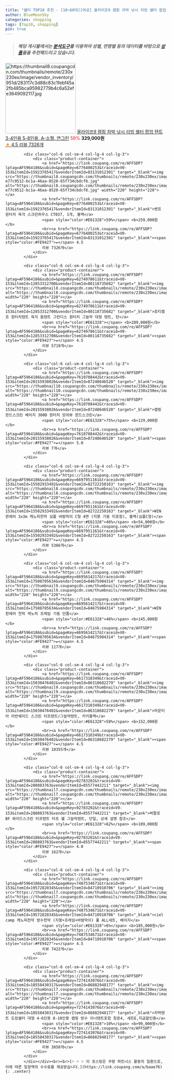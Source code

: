 ```yaml
---
title: "쉘터 TOP10 추천 - [10~60대][여성] 올라이프9 캠핑 차박 낚시 리빙 쉘터 팝업 텐트 3-4인용 5-8인용, A-소형, 연그린"
author: BlueMoonSky
categories: shopping
tags: [Top10, shopping]
pin: true
---
```


> ##### 해당 게시물에서는 [**분석도구**](https://itemscout.io/)를 이용하여 **성별**, **연령별** 등의 데이터를 바탕으로 [**상품**](https://link.coupang.com/a/baae76)들을 추천해드리고 있습니다.
<div class="container"><div class="row">
            <div class="col-6 col-sm-4 col-lg-4 col-lg-3">
                <div class="product-container">
                    <a href="https://link.coupang.com/re/AFFSDP?lptag=AF5964186&subid=&pageKey=7298091861&traceid=V0-153&itemId=18668600392&vendorItemId=85803009004" target="_blank"><img src="https://thumbnail8.coupangcdn.com/thumbnails/remote/230x230ex/image/vendor_inventory/951d/283117c3d88c83c1febf45a2fb485bca95982779b4c6a52efe3649092117.jpg" alt="https://thumbnail8.coupangcdn.com/thumbnails/remote/230x230ex/image/vendor_inventory/951d/283117c3d88c83c1febf45a2fb485bca95982779b4c6a52efe3649092117.jpg" width="220" height="220"></a>
                    <a href="https://link.coupang.com/re/AFFSDP?lptag=AF5964186&subid=&pageKey=7298091861&traceid=V0-153&itemId=18668600392&vendorItemId=85803009004" target="_blank">올라이프9 캠핑 차박 낚시 리빙 쉘터 팝업 텐트 3-4인용 5-8인용, A-소형, 연그린</a>
                    <span style="color:#E61328">59%</span> <b>329,000원</b>
                    <br><a href="https://link.coupang.com/re/AFFSDP?lptag=AF5964186&subid=&pageKey=7298091861&traceid=V0-153&itemId=18668600392&vendorItemId=85803009004" target="_blank"><span style="color:#FE9427">★</span> 4.5
                    리뷰 7326개</a>
                </div>
            </div>
            
            <div class="col-6 col-sm-4 col-lg-4 col-lg-3">
                <div class="product-container">
                    <a href="https://link.coupang.com/re/AFFSDP?lptag=AF5964186&subid=&pageKey=6776400253&traceid=V0-153&itemId=15923765417&vendorItemId=83131012301" target="_blank"><img src="https://thumbnail8.coupangcdn.com/thumbnails/remote/230x230ex/image/retail/images/318327120798314-e77c9512-bc1a-46aa-8520-65f734cbdcf8.jpg" alt="https://thumbnail8.coupangcdn.com/thumbnails/remote/230x230ex/image/retail/images/318327120798314-e77c9512-bc1a-46aa-8520-65f734cbdcf8.jpg" width="220" height="220"></a>
                    <a href="https://link.coupang.com/re/AFFSDP?lptag=AF5964186&subid=&pageKey=6776400253&traceid=V0-153&itemId=15923765417&vendorItemId=83131012301" target="_blank">밴프 원터치 육각 스크린하우스 CT037, 1개, 블랙</a>
                    <span style="color:#E61328">59%</span> <b>259,000원</b>
                    <br><a href="https://link.coupang.com/re/AFFSDP?lptag=AF5964186&subid=&pageKey=6776400253&traceid=V0-153&itemId=15923765417&vendorItemId=83131012301" target="_blank"><span style="color:#FE9427">★</span> 4.5
                    리뷰 7326개</a>
                </div>
            </div>
            
            <div class="col-6 col-sm-4 col-lg-4 col-lg-3">
                <div class="product-container">
                    <a href="https://link.coupang.com/re/AFFSDP?lptag=AF5964186&subid=&pageKey=6274978611&traceid=V0-153&itemId=12853312700&vendorItemId=80118735682" target="_blank"><img src="https://thumbnail8.coupangcdn.com/thumbnails/remote/230x230ex/image/vendor_inventory/b862/2d0f915cbcec02ad73503cd94e76a89e6ad7eb55214c000d387ddfddcabb.jpg" alt="https://thumbnail8.coupangcdn.com/thumbnails/remote/230x230ex/image/vendor_inventory/b862/2d0f915cbcec02ad73503cd94e76a89e6ad7eb55214c000d387ddfddcabb.jpg" width="220" height="220"></a>
                    <a href="https://link.coupang.com/re/AFFSDP?lptag=AF5964186&subid=&pageKey=6274978611&traceid=V0-153&itemId=12853312700&vendorItemId=80118735682" target="_blank">로티캠프 원터치텐트 육각 돔텐트 그란디스 원터치 그늘막 대형 텐트, 탄</a>
                    <span style="color:#E61328"></span> <b>289,000원</b>
                    <br><a href="https://link.coupang.com/re/AFFSDP?lptag=AF5964186&subid=&pageKey=6274978611&traceid=V0-153&itemId=12853312700&vendorItemId=80118735682" target="_blank"><span style="color:#FE9427">★</span> 4.5
                    리뷰 5719개</a>
                </div>
            </div>
            
            <div class="col-6 col-sm-4 col-lg-4 col-lg-3">
                <div class="product-container">
                    <a href="https://link.coupang.com/re/AFFSDP?lptag=AF5964186&subid=&pageKey=7610708442&traceid=V0-153&itemId=20155938026&vendorItemId=87248646520" target="_blank"><img src="https://thumbnail10.coupangcdn.com/thumbnails/remote/230x230ex/image/vendor_inventory/f71e/abdc0dac3a2ca4050fbf5760d98e1a9b9ee5f8a8efeae89fa8f444f552ed.jpg" alt="https://thumbnail10.coupangcdn.com/thumbnails/remote/230x230ex/image/vendor_inventory/f71e/abdc0dac3a2ca4050fbf5760d98e1a9b9ee5f8a8efeae89fa8f444f552ed.jpg" width="220" height="220"></a>
                    <a href="https://link.coupang.com/re/AFFSDP?lptag=AF5964186&subid=&pageKey=7610708442&traceid=V0-153&itemId=20155938026&vendorItemId=87248646520" target="_blank">캠핑 윈드스크린 베이지 300D 원터치 모어뷰 윈드스크린</a>
                    <span style="color:#E61328">75%</span> <b>129,000원</b>
                    <br><a href="https://link.coupang.com/re/AFFSDP?lptag=AF5964186&subid=&pageKey=7610708442&traceid=V0-153&itemId=20155938026&vendorItemId=87248646520" target="_blank"><span style="color:#FE9427">★</span> 5.0
                    리뷰 7개</a>
                </div>
            </div>
            
            <div class="col-6 col-sm-4 col-lg-4 col-lg-3">
                <div class="product-container">
                    <a href="https://link.coupang.com/re/AFFSDP?lptag=AF5964186&subid=&pageKey=6697951161&traceid=V0-153&itemId=15502933492&vendorItemId=82722250163" target="_blank"><img src="https://thumbnail8.coupangcdn.com/thumbnails/remote/230x230ex/image/vendor_inventory/6824/1db324e744861e3082b21cfcc8522971c730e2d87c0fe11c95de4bee64cd.jpg" alt="https://thumbnail8.coupangcdn.com/thumbnails/remote/230x230ex/image/vendor_inventory/6824/1db324e744861e3082b21cfcc8522971c730e2d87c0fe11c95de4bee64cd.jpg" width="220" height="220"></a>
                    <a href="https://link.coupang.com/re/AFFSDP?lptag=AF5964186&subid=&pageKey=6697951161&traceid=V0-153&itemId=15502933492&vendorItemId=82722250163" target="_blank">WIN 윈에어 3x3m 캐노피천막 심플 바람막이 C형 4면 (지붕 기둥 미포함), 블랙(심플C형)</a>
                    <span style="color:#E61328">46%</span> <b>54,000원</b>
                    <br><a href="https://link.coupang.com/re/AFFSDP?lptag=AF5964186&subid=&pageKey=6697951161&traceid=V0-153&itemId=15502933492&vendorItemId=82722250163" target="_blank"><span style="color:#FE9427">★</span> 4.5
                    리뷰 5366개</a>
                </div>
            </div>
            
            <div class="col-6 col-sm-4 col-lg-4 col-lg-3">
                <div class="product-container">
                    <a href="https://link.coupang.com/re/AFFSDP?lptag=AF5964186&subid=&pageKey=6695614217&traceid=V0-153&itemId=17508705634&vendorItemId=84675984314" target="_blank"><img src="https://thumbnail9.coupangcdn.com/thumbnails/remote/230x230ex/image/vendor_inventory/f2bf/354f029dd2196912d59cfbef6c2c397192f1d7a317eae92fb96169ce737f.jpg" alt="https://thumbnail9.coupangcdn.com/thumbnails/remote/230x230ex/image/vendor_inventory/f2bf/354f029dd2196912d59cfbef6c2c397192f1d7a317eae92fb96169ce737f.jpg" width="220" height="220"></a>
                    <a href="https://link.coupang.com/re/AFFSDP?lptag=AF5964186&subid=&pageKey=6695614217&traceid=V0-153&itemId=17508705634&vendorItemId=84675984314" target="_blank">WIN 윈에어 천막 캐노피 프레임 기둥 단품</a>
                    <span style="color:#E61328">46%</span> <b>145,000원</b>
                    <br><a href="https://link.coupang.com/re/AFFSDP?lptag=AF5964186&subid=&pageKey=6695614217&traceid=V0-153&itemId=17508705634&vendorItemId=84675984314" target="_blank"><span style="color:#FE9427">★</span> 4.5
                    리뷰 117개</a>
                </div>
            </div>
            
            <div class="col-6 col-sm-4 col-lg-4 col-lg-3">
                <div class="product-container">
                    <a href="https://link.coupang.com/re/AFFSDP?lptag=AF5964186&subid=&pageKey=6617310349&traceid=V0-153&itemId=15030476402&vendorItemId=86318682279" target="_blank"><img src="https://thumbnail9.coupangcdn.com/thumbnails/remote/230x230ex/image/vendor_inventory/2205/b2a50e1fe995eb9f9b0adfef4c732f97e7a7a08418f248627e71d955a64e.jpg" alt="https://thumbnail9.coupangcdn.com/thumbnails/remote/230x230ex/image/vendor_inventory/2205/b2a50e1fe995eb9f9b0adfef4c732f97e7a7a08418f248627e71d955a64e.jpg" width="220" height="220"></a>
                    <a href="https://link.coupang.com/re/AFFSDP?lptag=AF5964186&subid=&pageKey=6617310349&traceid=V0-153&itemId=15030476402&vendorItemId=86318682279" target="_blank">마운티아 어반쉐이드 스크린 타프텐트/그늘막텐트, 카키블랙</a>
                    <span style="color:#E61328">58%</span> <b>152,000원</b>
                    <br><a href="https://link.coupang.com/re/AFFSDP?lptag=AF5964186&subid=&pageKey=6617310349&traceid=V0-153&itemId=15030476402&vendorItemId=86318682279" target="_blank"><span style="color:#FE9427">★</span> 4.5
                    리뷰 10355개</a>
                </div>
            </div>
            
            <div class="col-6 col-sm-4 col-lg-4 col-lg-3">
                <div class="product-container">
                    <a href="https://link.coupang.com/re/AFFSDP?lptag=AF5964186&subid=&pageKey=92783202&traceid=V0-153&itemId=288083763&vendorItemId=85577442211" target="_blank"><img src="https://thumbnail7.coupangcdn.com/thumbnails/remote/230x230ex/image/vendor_inventory/6178/b85f49d80f2c1fba7aae727a10169af61c2caaceed6476bdc18c9c54cd86.jpg" alt="https://thumbnail7.coupangcdn.com/thumbnails/remote/230x230ex/image/vendor_inventory/6178/b85f49d80f2c1fba7aae727a10169af61c2caaceed6476bdc18c9c54cd86.jpg" width="220" height="220"></a>
                    <a href="https://link.coupang.com/re/AFFSDP?lptag=AF5964186&subid=&pageKey=92783202&traceid=V0-153&itemId=288083763&vendorItemId=85577442211" target="_blank">버팔로 BF 와이드스크린 타프텐트 타프 쉘 그늘막텐트, 단일, 상세 설명 참조</a>
                    <span style="color:#E61328">62%</span> <b>109,000원</b>
                    <br><a href="https://link.coupang.com/re/AFFSDP?lptag=AF5964186&subid=&pageKey=92783202&traceid=V0-153&itemId=288083763&vendorItemId=85577442211" target="_blank"><span style="color:#FE9427">★</span> 4.0
                    리뷰 162개</a>
                </div>
            </div>
            
            <div class="col-6 col-sm-4 col-lg-4 col-lg-3">
                <div class="product-container">
                    <a href="https://link.coupang.com/re/AFFSDP?lptag=AF5964186&subid=&pageKey=7487534671&traceid=V0-153&itemId=19572820345&vendorItemId=84710910706" target="_blank"><img src="https://thumbnail7.coupangcdn.com/thumbnails/remote/230x230ex/image/vendor_inventory/76ff/aa8fe874fc1278ef3f25d64359c8e53fd4481a6de5e94f23c8e5b2f8c69c.jpg" alt="https://thumbnail7.coupangcdn.com/thumbnails/remote/230x230ex/image/vendor_inventory/76ff/aa8fe874fc1278ef3f25d64359c8e53fd4481a6de5e94f23c8e5b2f8c69c.jpg" width="220" height="220"></a>
                    <a href="https://link.coupang.com/re/AFFSDP?lptag=AF5964186&subid=&pageKey=7487534671&traceid=V0-153&itemId=19572820345&vendorItemId=84710910706" target="_blank">ciel camp 캐노피천막 방수천막 (지붕+프레임+바람막이) 풀 ALL세트, 베이지</a>
                    <span style="color:#E61328">6%</span> <b>185,000원</b>
                    <br><a href="https://link.coupang.com/re/AFFSDP?lptag=AF5964186&subid=&pageKey=7487534671&traceid=V0-153&itemId=19572820345&vendorItemId=84710910706" target="_blank"><span style="color:#FE9427">★</span> 4.5
                    리뷰 7422개</a>
                </div>
            </div>
            
            <div class="col-6 col-sm-4 col-lg-4 col-lg-3">
                <div class="product-container">
                    <a href="https://link.coupang.com/re/AFFSDP?lptag=AF5964186&subid=&pageKey=7274143076&traceid=V0-153&itemId=18558430317&vendorItemId=86882948177" target="_blank"><img src="https://thumbnail7.coupangcdn.com/thumbnails/remote/230x230ex/image/vendor_inventory/60f7/b22a395f46327df885f5958946091c41df4dd23fee372d502e3897badef1.jpg" alt="https://thumbnail7.coupangcdn.com/thumbnails/remote/230x230ex/image/vendor_inventory/60f7/b22a395f46327df885f5958946091c41df4dd23fee372d502e3897badef1.jpg" width="220" height="220"></a>
                    <a href="https://link.coupang.com/re/AFFSDP?lptag=AF5964186&subid=&pageKey=7274143076&traceid=V0-153&itemId=18558430317&vendorItemId=86882948177" target="_blank">차박텐트 도킹쉘터 대형 4-6인용 8-10인용 캠핑 방수 이너텐트포함 창문4, 세트E,지금할인중</a>
                    <span style="color:#E61328">10%</span> <b>99,000원</b>
                    <br><a href="https://link.coupang.com/re/AFFSDP?lptag=AF5964186&subid=&pageKey=7274143076&traceid=V0-153&itemId=18558430317&vendorItemId=86882948177" target="_blank"><span style="color:#FE9427">★</span> 4.5
                    리뷰 3858개</a>
                </div>
            </div>
            </div></div><br><br>[💦 💦 💦 이 포스팅은 쿠팡 파트너스 활동의 일환으로, 이에 따른 일정액의 수수료를 제공받습니다.](https://link.coupang.com/a/baae76){: .center}